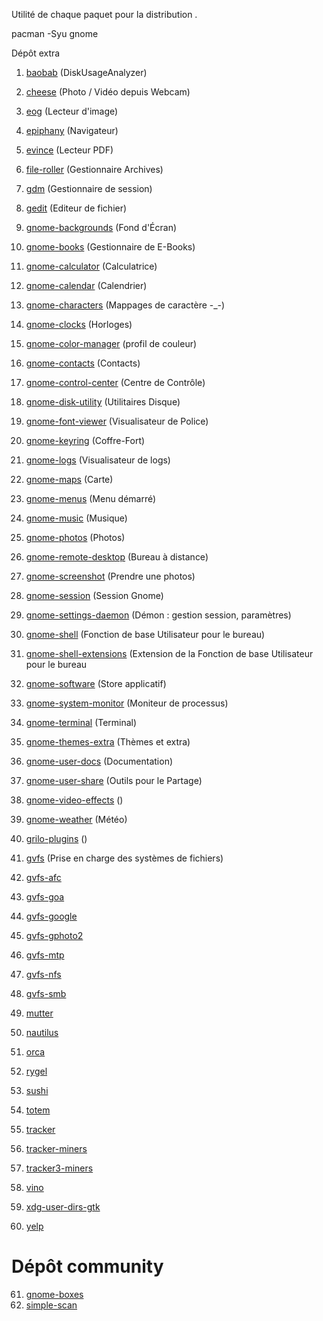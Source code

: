 Utilité de chaque paquet pour la distribution .


pacman -Syu gnome

Dépôt extra
1) [baobab](https://archlinux.org/packages/extra/x86_64/baobab/) (DiskUsageAnalyzer)
2) [cheese](https://archlinux.org/packages/extra/x86_64/cheese/) (Photo / Vidéo depuis Webcam)
3) [eog](https://archlinux.org/packages/extra/x86_64/eog/) (Lecteur d'image)
4) [epiphany](https://archlinux.org/packages/extra/x86_64/epiphany/) (Navigateur)
5) [evince](https://archlinux.org/packages/extra/x86_64/evince/) (Lecteur PDF)
6) [file-roller](https://archlinux.org/packages/extra/x86_64/file-roller/) (Gestionnaire Archives)
7) [gdm](https://archlinux.org/packages/extra/x86_64/gdm/) (Gestionnaire de session)
8) [gedit](https://archlinux.org/packages/extra/x86_64/gedit/) (Editeur de fichier)
9) [gnome-backgrounds](https://archlinux.org/packages/extra/any/gnome-backgrounds/) (Fond d'Écran)
10) [gnome-books](https://archlinux.org/packages/extra/x86_64/gnome-books/) (Gestionnaire de E-Books)
11) [gnome-calculator](https://archlinux.org/packages/extra/x86_64/gnome-calculator/) (Calculatrice)
12) [gnome-calendar](https://archlinux.org/packages/extra/x86_64/gnome-calendar/) (Calendrier)
13) [gnome-characters](https://archlinux.org/packages/extra/x86_64/gnome-characters/) (Mappages de caractère -_-)
14) [gnome-clocks](https://archlinux.org/packages/extra/x86_64/gnome-clocks/) (Horloges)
15) [gnome-color-manager](https://archlinux.org/packages/extra/x86_64/gnome-color-manager/) (profil de couleur)
16) [gnome-contacts](https://archlinux.org/packages/extra/x86_64/gnome-contacts/) (Contacts)
17) [gnome-control-center](https://archlinux.org/packages/extra/x86_64/gnome-control-center/) (Centre de Contrôle)
18) [gnome-disk-utility](https://archlinux.org/packages/extra/x86_64/gnome-disk-utility/) (Utilitaires Disque)
19) [gnome-font-viewer](https://archlinux.org/packages/extra/x86_64/gnome-font-viewer/) (Visualisateur de Police)
20) [gnome-keyring](https://archlinux.org/packages/extra/x86_64/gnome-keyring/) (Coffre-Fort)
21) [gnome-logs](https://archlinux.org/packages/extra/x86_64/gnome-logs/) (Visualisateur de logs)
22) [gnome-maps](https://archlinux.org/packages/extra/x86_64/gnome-maps/) (Carte)
23) [gnome-menus](https://archlinux.org/packages/extra/x86_64/gnome-menus/) (Menu démarré)
24) [gnome-music](https://archlinux.org/packages/extra/x86_64/gnome-music/) (Musique)
25) [gnome-photos](https://archlinux.org/packages/extra/x86_64/gnome-photos/) (Photos)
26) [gnome-remote-desktop](https://archlinux.org/packages/extra/x86_64/gnome-remote-desktop/) (Bureau à distance)
27) [gnome-screenshot](https://archlinux.org/packages/extra/x86_64/gnome-screenshot/) (Prendre une photos)
28) [gnome-session](https://archlinux.org/packages/extra/x86_64/gnome-session/) (Session Gnome)
29) [gnome-settings-daemon](https://archlinux.org/packages/extra/x86_64/gnome-settings-daemon/) (Démon : gestion session, paramètres)
30) [gnome-shell](https://archlinux.org/packages/extra/x86_64/gnome-shell) (Fonction de base Utilisateur pour le bureau)
31) [gnome-shell-extensions](https://archlinux.org/packages/extra/x86_64/gnome-shell-extensions/) (Extension de la Fonction de base Utilisateur pour le bureau
32) [gnome-software](**https://archlinux.org/packages/extra/x86_64/gnome-software/) (Store applicatif)
33) [gnome-system-monitor](https://archlinux.org/packages/extra/x86_64/gnome-system-monitor/) (Moniteur de processus)
34) [gnome-terminal](https://archlinux.org/packages/extra/x86_64/gnome-terminal/) (Terminal)
35) [gnome-themes-extra](https://archlinux.org/packages/extra/x86_64/gnome-themes-extra/) (Thèmes et extra)
36) [gnome-user-docs](https://archlinux.org/packages/extra/x86_64/gnome-user-docs/) (Documentation)
37) [gnome-user-share](https://archlinux.org/packages/extra/x86_64/gnome-user-share/) (Outils pour le Partage)
38) [gnome-video-effects](https://archlinux.org/packages/extra/x86_64/gnome-video-effects/) ()
39) [gnome-weather](https://archlinux.org/packages/extra/x86_64/gnome-weather/) (Météo)
40) [grilo-plugins](https://archlinux.org/packages/extra/x86_64/gnome-grilo-plugins/) ()

41) [gvfs](https://archlinux.org/packages/extra/x86_64/gvfs/) (Prise en charge des systèmes de fichiers)
42) [gvfs-afc](https://archlinux.org/packages/extra/x86_64/gvfs-afc/)
43) [gvfs-goa](https://archlinux.org/packages/extra/x86_64/gvfs-goa/)
44) [gvfs-google](https://archlinux.org/packages/extra/x86_64/gvfs-google/)
45) [gvfs-gphoto2](https://archlinux.org/packages/extra/x86_64/gvfs-gphoto2/)
46) [gvfs-mtp](https://archlinux.org/packages/extra/x86_64/gvfs-ntf/)
47) [gvfs-nfs](https://archlinux.org/packages/extra/x86_64/gvfs-ntfs/)
48) [gvfs-smb](https://archlinux.org/packages/extra/x86_64/gvfs-smb/)

49) [mutter](https://archlinux.org/packages/extra/x86_64/mutter/)
50) [nautilus](https://archlinux.org/packages/extra/x86_64/nautilus/)
51) [orca](https://archlinux.org/packages/extra/x86_64/orca/)
52) [rygel](https://archlinux.org/packages/extra/x86_64/rygel/)
53) [sushi](https://archlinux.org/packages/extra/x86_64/sushi/)
54) [totem](https://archlinux.org/packages/extra/x86_64/totem/)
55) [tracker](https://archlinux.org/packages/extra/x86_64/tracker/)
56) [tracker-miners](https://archlinux.org/packages/extra/x86_64/tracker-miners/)
57) [tracker3-miners](https://archlinux.org/packages/extra/x86_64/tracker3-miners/)
58) [vino](https://archlinux.org/packages/extra/x86_64/vino/)
59) [xdg-user-dirs-gtk](https://archlinux.org/packages/extra/x86_64/xdg-user-dirs-gtk/)
60) [yelp](https://archlinux.org/packages/extra/x86_64/yelp/)

# Dépôt community
61) [gnome-boxes](https://archlinux.org/packages/community/x86_64/gnome-boxes/)
62) [simple-scan](https://archlinux.org/packages/community/x86_64/simple-scan/)


